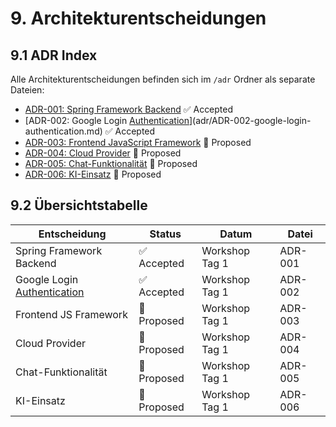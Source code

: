 # 9. Architekturentscheidungen

## 9.1 ADR Index

Alle Architekturentscheidungen befinden sich im `/adr` Ordner als separate Dateien:

- [ADR-001: Spring Framework Backend](adr/ADR-001-spring-framework-backend.md) ✅ Accepted
- [ADR-002: Google Login [Authentication](12_glossary.md#authentifizierungsdienst)](adr/ADR-002-google-login-authentication.md) ✅ Accepted
- [ADR-003: Frontend JavaScript Framework](adr/ADR-003-frontend-javascript-framework.md) 🔄 Proposed
- [ADR-004: Cloud Provider](adr/ADR-004-cloud-provider.md) 🔄 Proposed
- [ADR-005: Chat-Funktionalität](adr/ADR-005-chat-functionality.md) 🔄 Proposed
- [ADR-006: KI-Einsatz](adr/ADR-006-ki-einsatz.md) 🔄 Proposed

## 9.2 Übersichtstabelle

| Entscheidung                | Status      | Datum          | Datei   |
|-----------------------------|-------------|----------------|---------|
| Spring Framework Backend    | ✅ Accepted  | Workshop Tag 1 | ADR-001 |
| Google Login [Authentication](12_glossary.md#authentifizierungsdienst) | ✅ Accepted  | Workshop Tag 1 | ADR-002 |
| Frontend JS Framework       | 🔄 Proposed | Workshop Tag 1 | ADR-003 |
| Cloud Provider              | 🔄 Proposed | Workshop Tag 1 | ADR-004 |
| Chat-Funktionalität         | 🔄 Proposed | Workshop Tag 1 | ADR-005 |
| KI-Einsatz                  | 🔄 Proposed | Workshop Tag 1 | ADR-006 |